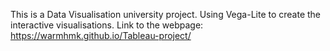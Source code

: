 This is a Data Visualisation university project.
Using Vega-Lite to create the interactive visualisations.
Link to the webpage: https://warmhmk.github.io/Tableau-project/
